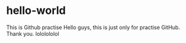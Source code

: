 # hello-world
This is Github practise
Hello guys, this is just only for practise GitHub.
Thank you. lololololol

